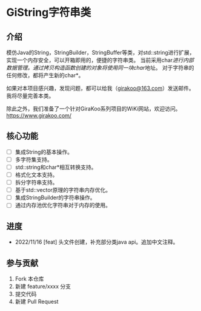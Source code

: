 # GiString字符串类

## 介绍

模仿Java的String，StringBuilder，StringBuffer等类，对std::string进行扩展，实现一个内存安全，可以开箱即用的，便捷的字符串类。
当前采用char*进行内部数据管理。通过拷贝构造函数创建的对象将使用同一块char*地址。
对于字符串的任何修改，都将产生新的char*。

如果对本项目感兴趣，发现问题，都可以给我（girakoo@163.com）发送邮件。
我将尽量完善本类。

除此之外，我们准备了一个针对GiraKoo系列项目的WiKi网站，欢迎访问。
https://www.girakoo.com/

## 核心功能

- [ ] 集成String的基本操作。
- [ ] 多字符集支持。
- [ ] std::string和char*相互转换支持。
- [ ] 格式化文本支持。
- [ ] 拆分字符串支持。
- [ ] 基于std::vector原理的字符串内存优化。
- [ ] 集成StringBuilder的字符串操作。
- [ ] 通过内存池优化字符串对于内存的使用。

## 进度

- 2022/11/16 [feat] 头文件创建，补充部分类java api。追加中文注释。

## 参与贡献

1. Fork 本仓库
2. 新建 feature/xxxx 分支
3. 提交代码
4. 新建 Pull Request
